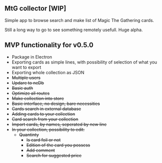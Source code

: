 ## MtG collector [WIP]

Simple app to browse search and make list of Magic The Gathering cards.

Still a long way to go to see something remotely usefull. Huge alpha.

## MVP functionality for v0.5.0
- Package in Electron
- Exporting cards as simple lines, with possibility of selection of what you want to export
- Exporting whole collection as JSON
- ~~Multiple users~~
- ~~Updare to neDb~~
- ~~Basic auth~~
- ~~Optimize all routes~~
- ~~Make collection into store~~
- ~~Basic interface, no design, bare necessities~~
- ~~Cards search in external database~~
- ~~Adding cards to your collection~~
- ~~Card search from your collection~~
- ~~Import cards, by names, seperated by new line~~
- ~~In your collection, possibility to edit:~~
  - ~~Quantinty~~
    - ~~Is card foil or not~~
    - ~~Edition of the card you possess~~
    - ~~Add comment~~
    - ~~Search for suggested price~~

